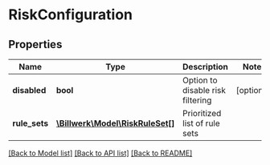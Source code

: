 # RiskConfiguration

## Properties
Name | Type | Description | Notes
------------ | ------------- | ------------- | -------------
**disabled** | **bool** | Option to disable risk filtering | [optional] 
**rule_sets** | [**\Billwerk\Model\RiskRuleSet[]**](RiskRuleSet.md) | Prioritized list of rule sets | 

[[Back to Model list]](../../README.md#documentation-for-models) [[Back to API list]](../../README.md#documentation-for-api-endpoints) [[Back to README]](../../README.md)

